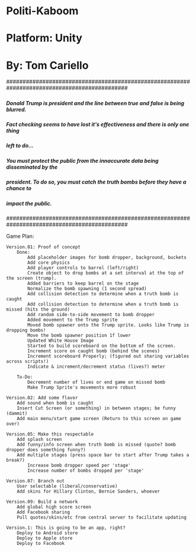 # Politi-Kaboom
# Platform: Unity
# By: Tom Cariello

#############################################################################################
#####																					#####
##### Donald Trump is president and the line between true and false is being blurred. 	#####
##### Fact checking seems to have lost it's effectiveness and there is only one thing 	#####
##### left to do...																		#####
#####																					#####
##### You must protect the public from the innaccurate data being disseminated by the 	#####
##### president. To do so, you must catch the truth bombs before they have a chance to 	#####
##### impact the public.																#####
#####																					#####
#############################################################################################

Game Plan:

	Version.01: Proof of concept
		Done:
			Add placeholder images for bomb dropper, background, buckets
			Add core physics
			Add player controls to barrel (left/right)
			Create object to drop bombs at a set interval at the top of the screen (trump).
			Added barriers to keep barrel on the stage
			Normalize the bomb spawning (1 second spread)
			Add collision detection to determine when a truth bomb is caught
			Add collision detection to determine when a truth bomb is missed (hits the ground)
			Add random side-to-side movement to bomb dropper
			Added movement to the Trump sprite
			Moved bomb spawner onto the Trump sprite. Looks like Trump is dropping bombs!
			Move the bomb spawner position 1f lower
			Updated White House Image
			Started to build scoreboard on the bottom of the screen.
			Increment score on caught bomb (behind the scenes)
			Increment scoreboard Properly; (figured out sharing variables across scripts!)
			Indicate & increment/decrement status (lives?) meter

		To-Do:
			Decrement number of lives or end game on missed bomb
			Make Trump Sprite's movements more robust
			
	Version.02: Add some flavor
		Add sound when bomb is caught
		Insert Cut Screen (or something) in between stages; be funny (dammit)
		Add main menu/start game screen (Return to this screen on game over)

	Version.05: Make this respectable
		Add splash screen
		Add funny/info screen when truth bomb is missed (quote? bomb dropper does something funny?)
		Add multiple stages (press space bar to start after Trump takes a break?)
			Increase bomb dropper speed per 'stage'
			Increase number of bombs dropped per 'stage'
		
	Version.07: Branch out
		User selectable (liberal/conservative)
		Add skins for Hillary Clinton, Bernie Sanders, whoever
	
	Version.09: Build a network
		Add global high score screen
		Add Facebook sharing
		Pull quotes/skins/etc from central server to facilitate updating

	Version.1: This is going to be an app, right?
		Deploy to Android store
		Deploy to Apple store
		Deploy to Facebook

